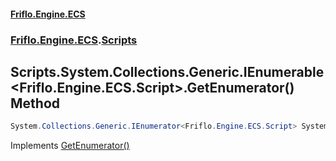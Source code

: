#### [Friflo.Engine.ECS](index.md 'index')
### [Friflo.Engine.ECS](Friflo.Engine.ECS.md 'Friflo.Engine.ECS').[Scripts](Scripts.md 'Friflo.Engine.ECS.Scripts')

## Scripts.System.Collections.Generic.IEnumerable<Friflo.Engine.ECS.Script>.GetEnumerator() Method

```csharp
System.Collections.Generic.IEnumerator<Friflo.Engine.ECS.Script> System.Collections.Generic.IEnumerable<Friflo.Engine.ECS.Script>.GetEnumerator();
```

Implements [GetEnumerator()](https://docs.microsoft.com/en-us/dotnet/api/System.Collections.Generic.IEnumerable-1.GetEnumerator 'System.Collections.Generic.IEnumerable`1.GetEnumerator')